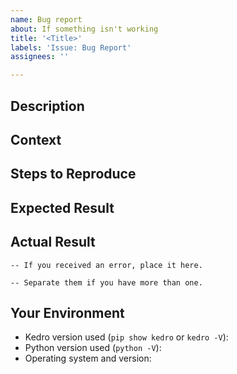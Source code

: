 ```yaml
---
name: Bug report
about: If something isn't working
title: '<Title>'
labels: 'Issue: Bug Report'
assignees: ''

---
```


## Description
<!-- Short description of the problem here. -->

## Context
<!-- How has this bug affected you? What were you trying to accomplish? -->

## Steps to Reproduce
<!-- 1. [First Step]
2. [Second Step]
3. [And so on...] -->

## Expected Result
<!-- Tell us what should happen. -->

## Actual Result
<!-- Tell us what happens instead. -->

```
-- If you received an error, place it here.
```

```
-- Separate them if you have more than one.
```

## Your Environment
<!-- Include as many relevant details about the environment in which you experienced the bug: -->

* Kedro version used (`pip show kedro` or `kedro -V`):
* Python version used (`python -V`):
* Operating system and version:
